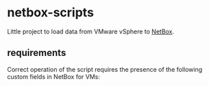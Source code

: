 # netbox-scripts

Little project to load data from VMware vSphere to  [NetBox](https://github.com/netbox-community/netbox).

## requirements

Correct operation of the script requires the presence of the following custom fields in NetBox for VMs:


